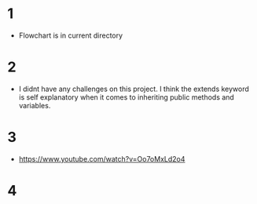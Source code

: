 # 1
* Flowchart is in current directory

# 2 
* I didnt have any challenges on this project. I think the extends keyword is self explanatory when it comes to inheriting public methods and variables.

# 3

* https://www.youtube.com/watch?v=Oo7oMxLd2o4

# 4 


